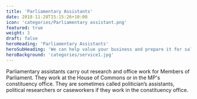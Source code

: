 ```yaml
---
title: 'Parliamentary Assistants'
date: 2018-11-28T15:15:26+10:00
icon: 'categories/Parliamentary assistant.png'
featured: true
weight: 3
draft: false
heroHeading: 'Parliamentary Assistants'
heroSubHeading: 'We can help value your business and prepare it for sale.'
heroBackground: 'categories/service1.jpg'
---
```


Parliamentary assistants carry out research and office work for Members of Parliament. They work at the House of Commons or in the MP's constituency office. They are sometimes called politician’s assistants, political researchers or caseworkers if they work in the constituency office.


